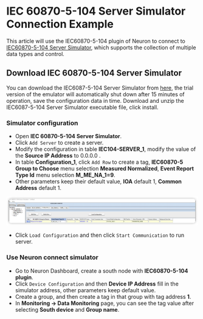 # IEC 60870-5-104 Server Simulator Connection Example

This article will use the IEC60870-5-104 plugin of Neuron to connect to [IEC60870-5-104 Server Simulator](https://www.freyrscada.com/iec-60870-5-104-Client-Simulator.php), which supports the collection of multiple data types and control.

## Download IEC 60870-5-104 Server Simulator

You can download the IEC6087-5-104 Server Simulator from [here](https://sourceforge.net/u/freyrscada/profile/), the trial version of the emulator will automatically shut down after 15 minutes of operation, save the configuration data in time. 
Download and unzip the IEC6087-5-104 Server Simulator executable file, click install.

### Simulator configuration

* Open **IEC 60870-5-104 Server Simulator**.
* Click `Add Server` to create a server.
* Modify the configuration in table **IEC104-SERVER_1**, modify the value of the **Source IP Address** to 0.0.0.0 .
* In table **Configuration_1**, click `Add Row` to create a tag, **IEC60870-5 Group to Choose** menu selection **Measured Normalized**, **Event Report Type Id** menu selection **M_ME_NA_1=9**.
* Other parameters keep their default value, **IOA** default 1, **Common Address** default 1.

![simulator-tag](./assets/tag.png)

* Click `Load Configuration` and then click `Start Communication` to run server.

### Use Neuron connect simulator

* Go to Neuron Dashboard, create a south node with **IEC60870-5-104 plugin**.
* Click `Device Configuration` and then **Device IP Address** fill in the simulator address, other parameters keep default value.
* Create a group, and then create a tag in that group with tag address **1**.
* In **Monitoring -> Data Monitoring** page, you can see the tag value after selecting **South device** and **Group name**.
